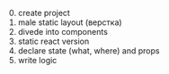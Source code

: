 0. create project
1. male static layout (верстка)
2. divede into components
3. static react version
4. declare state (what, where) and props
5. write logic
